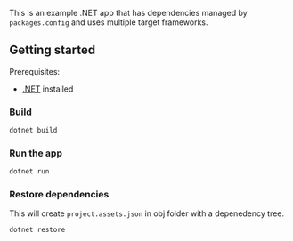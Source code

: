 This is an example .NET app that has dependencies managed by `packages.config` and uses multiple target frameworks.

## Getting started

Prerequisites:

- [.NET](https://dotnet.microsoft.com/download) installed

### Build

```bash
dotnet build
```

### Run the app

```bash
dotnet run
```

### Restore dependencies

This will create `project.assets.json` in obj folder with a depenedency tree.

```bash
dotnet restore
```
